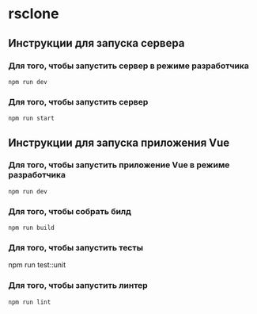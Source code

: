 # rsclone

## Инструкции для запуска сервера

### Для того, чтобы запустить сервер в режиме разработчика

```
npm run dev
```

### Для того, чтобы запустить сервер
```
npm run start
```

## Инструкции для запуска приложения Vue 
### Для того, чтобы запустить приложение Vue в режиме разработчика
```
npm run dev
```

### Для того, чтобы собрать билд
```
npm run build
```

### Для того, чтобы запустить тесты
npm run test::unit

### Для того, чтобы запустить линтер
```
npm run lint
```
